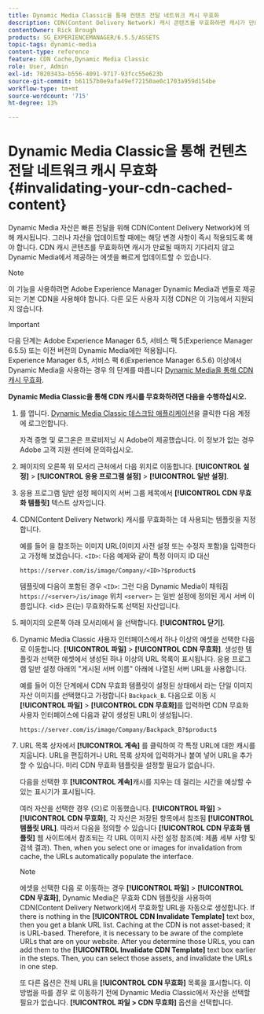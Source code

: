 ```yaml
---
title: Dynamic Media Classic을 통해 컨텐츠 전달 네트워크 캐시 무효화
description: CDN(Content Delivery Network) 캐시 콘텐츠를 무효화하면 캐시가 만료될 때까지 기다리지 않고 Dynamic Media Classic에서 제공하는 에셋을 빠르게 업데이트할 수 있습니다.
contentOwner: Rick Brough
products: SG_EXPERIENCEMANAGER/6.5.5/ASSETS
topic-tags: dynamic-media
content-type: reference
feature: CDN Cache,Dynamic Media Classic
role: User, Admin
exl-id: 7020343a-b556-4091-9717-93fcc55e623b
source-git-commit: b61157b0e9afa49ef72150ae0c1703a959d154be
workflow-type: tm+mt
source-wordcount: '715'
ht-degree: 13%

---
```


# Dynamic Media Classic을 통해 컨텐츠 전달 네트워크 캐시 무효화 {#invalidating-your-cdn-cached-content}

Dynamic Media 자산은 빠른 전달을 위해 CDN(Content Delivery Network)에 의해 캐시됩니다. 그러나 자산을 업데이트할 때에는 해당 변경 사항이 즉시 적용되도록 해야 합니다. CDN 캐시 콘텐츠를 무효화하면 캐시가 만료될 때까지 기다리지 않고 Dynamic Media에서 제공하는 에셋을 빠르게 업데이트할 수 있습니다.

>[!NOTE]
>
>이 기능을 사용하려면 Adobe Experience Manager Dynamic Media과 번들로 제공되는 기본 CDN을 사용해야 합니다. 다른 모든 사용자 지정 CDN은 이 기능에서 지원되지 않습니다.

>[!IMPORTANT]
>
>다음 단계는 Adobe Experience Manager 6.5, 서비스 팩 5(Experience Manager 6.5.5) 또는 이전 버전의 Dynamic Media에만 적용됩니다.<br>Experience Manager 6.5, 서비스 팩 6(Experience Manager 6.5.6) 이상에서 Dynamic Media을 사용하는 경우 의 단계를 따릅니다 [Dynamic Media을 통해 CDN 캐시 무효화](/help/assets/invalidate-cdn-cache-dynamic-media.md).

<!-- REMOVED MARCH 28, 2022 BECAUSE OF 404; NO REDIRECT WAS PUT IN PLACE BY SUPPORT See also [Cache overview in Dynamic Media Classic (Scene7)](https://helpx.adobe.com/experience-manager/scene7/kb/base/caching-questions/scene7-caching-overview.html). -->

**Dynamic Media Classic을 통해 CDN 캐시를 무효화하려면 다음을 수행하십시오.**

1. 를 엽니다. [Dynamic Media Classic 데스크탑 애플리케이션](https://experienceleague.adobe.com/docs/dynamic-media-classic/using/intro/dynamic-media-classic-desktop-app.html#system-requirements-dmc-app)을 클릭한 다음 계정에 로그인합니다.

   자격 증명 및 로그온은 프로비저닝 시 Adobe이 제공했습니다. 이 정보가 없는 경우 Adobe 고객 지원 센터에 문의하십시오.

1. 페이지의 오른쪽 위 모서리 근처에서 다음 위치로 이동합니다. **[!UICONTROL 설정]** > **[!UICONTROL 응용 프로그램 설정]** > **[!UICONTROL 일반 설정]**.
1. 응용 프로그램 일반 설정 페이지의 서버 그룹 제목에서 **[!UICONTROL CDN 무효화 템플릿]** 텍스트 상자입니다.

1. CDN(Content Delivery Network) 캐시를 무효화하는 데 사용되는 템플릿을 지정합니다.

   예를 들어 을 참조하는 이미지 URL(이미지 사전 설정 또는 수정자 포함)을 입력한다고 가정해 보겠습니다. `<ID>`: 다음 예제와 같이 특정 이미지 ID 대신

   `https://server.com/is/image/Company/<ID>?$product$`

   템플릿에 다음이 포함된 경우 `<ID>`: 그런 다음 Dynamic Media이 채워짐 `https://<server>/is/image` 위치 `<server>` 는 일반 설정에 정의된 게시 서버 이름입니다. &lt;id> 은(는) 무효화하도록 선택된 자산입니다.

1. 페이지의 오른쪽 아래 모서리에서 을 선택합니다. **[!UICONTROL 닫기]**.
1. Dynamic Media Classic 사용자 인터페이스에서 하나 이상의 에셋을 선택한 다음 로 이동합니다. **[!UICONTROL 파일]** > **[!UICONTROL CDN 무효화]**. 생성한 템플릿과 선택한 에셋에서 생성된 하나 이상의 URL 목록이 표시됩니다. 응용 프로그램 일반 설정 아래의 &quot;게시된 서버 이름&quot; 아래에 나열된 서버 URL을 사용합니다.

   예를 들어 이전 단계에서 CDN 무효화 템플릿이 설정된 상태에서 라는 단일 이미지 자산 이미지를 선택했다고 가정합니다 `Backpack_B`. 다음으로 이동 시 **[!UICONTROL 파일]** > **[!UICONTROL CDN 무효화]**&#x200B;를 입력하면 CDN 무효화 사용자 인터페이스에 다음과 같이 생성된 URL이 생성됩니다.

   `https://server.com/is/image/Company/Backpack_B?$product$`

1. URL 목록 상자에서 **[!UICONTROL 계속]** 를 클릭하여 각 특정 URL에 대한 캐시를 지웁니다. URL을 편집하거나 URL 목록 상자에 입력하거나 붙여 넣어 URL을 추가할 수 있습니다. 미리 CDN 무효화 템플릿을 설정할 필요가 없습니다.

   다음을 선택한 후 **[!UICONTROL 계속]**&#x200B;캐시를 지우는 데 걸리는 시간을 예상할 수 있는 표시기가 표시됩니다.

   여러 자산을 선택한 경우 (으)로 이동했습니다. **[!UICONTROL 파일]** > **[!UICONTROL CDN 무효화]**, 각 자산은 저장된 항목에서 참조됨 **[!UICONTROL 템플릿 URL]**. 따라서 다음을 정의할 수 있습니다 **[!UICONTROL CDN 무효화 템플릿]** 웹 사이트에서 참조되는 각 URL 이미지 사전 설정 참조(예: 제품 세부 사항 및 검색 결과). Then, when you select one or images for invalidation from cache, the URLs automatically populate the interface.

   >[!NOTE]
   >
   >에셋을 선택한 다음 로 이동하는 경우 **[!UICONTROL 파일]** > **[!UICONTROL CDN 무효화]**, Dynamic Media은 무효화 CDN 템플릿을 사용하여 CDN(Content Delivery Network)에서 무효화할 URL을 자동으로 생성합니다. If there is nothing in the **[!UICONTROL CDN Invalidate Template]** text box, then you get a blank URL list. Caching at the CDN is not asset-based; it is URL-based. Therefore, it is necessary to be aware of the complete URLs that are on your website. After you determine those URLs, you can add them to the **[!UICONTROL Invalidate CDN Template]** text box earlier in the steps. Then, you can select those assets, and invalidate the URLs in one step.
   >
   >또 다른 옵션은 전체 URL을 **[!UICONTROL CDN 무효화]** 목록을 표시합니다. 이 방법을 따를 경우 로 이동하기 전에 Dynamic Media Classic에서 자산을 선택할 필요가 없습니다. **[!UICONTROL 파일 > CDN 무효화]** 옵션을 선택합니다.
